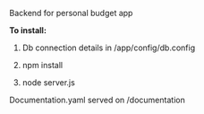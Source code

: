 Backend for personal budget app

**To install:**

1. Db connection details in /app/config/db.config

1. npm install

1. node server.js


Documentation.yaml served on /documentation
